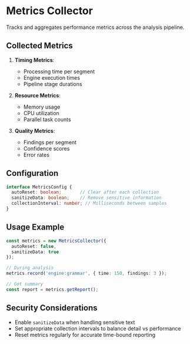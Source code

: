 # Metrics Collector

Tracks and aggregates performance metrics across the analysis pipeline.

## Collected Metrics

1. **Timing Metrics**:
   - Processing time per segment
   - Engine execution times
   - Pipeline stage durations

2. **Resource Metrics**:
   - Memory usage
   - CPU utilization
   - Parallel task counts

3. **Quality Metrics**:
   - Findings per segment
   - Confidence scores
   - Error rates

## Configuration

```typescript
interface MetricsConfig {
  autoReset: boolean;       // Clear after each collection
  sanitizeData: boolean;    // Remove sensitive information
  collectionInterval: number; // Milliseconds between samples
}
```

## Usage Example

```typescript
const metrics = new MetricsCollector({
  autoReset: false,
  sanitizeData: true
});

// During analysis
metrics.record('engine:grammar', { time: 150, findings: 3 });

// Get summary
const report = metrics.getReport();
```

## Security Considerations

- Enable `sanitizeData` when handling sensitive text
- Set appropriate collection intervals to balance detail vs performance
- Reset metrics regularly for accurate time-bound reporting